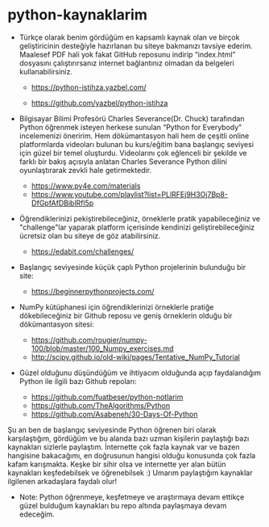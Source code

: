 # python-kaynaklarim

* Türkçe olarak benim gördüğüm en kapsamlı kaynak olan ve birçok geliştiricinin desteğiyle hazırlanan bu siteye bakmanızı tavsiye ederim. Maalesef PDF hali yok fakat GitHub reposunu indirip “index.html” dosyasını çalıştırırsanız internet bağlantınız olmadan da belgeleri kullanabilirsiniz.

    * https://python-istihza.yazbel.com/

    * https://github.com/yazbel/python-istihza

* Bilgisayar Bilimi Profesörü Charles Severance(Dr. Chuck) tarafından Python öğrenmek isteyen herkese sunulan “Python for Everybody” incelemenizi öneririm. Hem dökümantasyon hali hem de çeşitli online platformlarda videoları bulunan bu kurs/eğitim bana başlangıç seviyesi için güzel bir temel oluşturdu. Videolarını çok eğlenceli bir şekilde ve farklı bir bakış açısıyla anlatan Charles Severance Python dilini oyunlaştırarak zevkli hale getirmektedir.
    * https://www.py4e.com/materials
    * https://www.youtube.com/playlist?list=PLlRFEj9H3Oj7Bp8-DfGpfAfDBiblRfl5p

* Öğrendiklerinizi pekiştirebileceğiniz, örneklerle pratik yapabileceğiniz ve "challenge"lar yaparak platform içerisinde kendinizi geliştirebileceğiniz ücretsiz olan bu siteye de göz atabilirsiniz.
    * https://edabit.com/challenges/

* Başlangıç seviyesinde küçük çaplı Python projelerinin bulunduğu bir site:
    * https://beginnerpythonprojects.com/

* NumPy kütüphanesi için öğrendiklerinizi örneklerle pratiğe dökebileceğiniz bir Github reposu ve geniş örneklerin olduğu bir dökümantasyon sitesi:
    * https://github.com/rougier/numpy-100/blob/master/100_Numpy_exercises.md
    * http://scipy.github.io/old-wiki/pages/Tentative_NumPy_Tutorial

* Güzel olduğunu düşündüğüm ve ihtiyacım olduğunda açıp faydalandığım Python ile ilgili bazı Github repoları:
    * https://github.com/fuatbeser/python-notlarim
    * https://github.com/TheAlgorithms/Python
    * https://github.com/Asabeneh/30-Days-Of-Python


Şu an ben de başlangıç seviyesinde Python öğrenen biri olarak karşılaştığım, gördüğüm ve bu alanda bazı uzman kişilerin paylaştığı bazı kaynakları sizlerle paylaştım. İnternette çok fazla kaynak var ve bazen hangisine bakacağımı, en doğrusunun hangisi olduğu konusunda çok fazla kafam karışmakta. Keşke bir sihir olsa ve internette yer alan bütün kaynakları keşfedebilsek ve öğrenebilsek :) Umarım paylaştığım kaynaklar ilgilenen arkadaşlara faydalı olur!
  
* Note: Python öğrenmeye, keşfetmeye ve araştırmaya devam ettikçe güzel bulduğum kaynakları bu repo altında paylaşmaya devam edeceğim.
